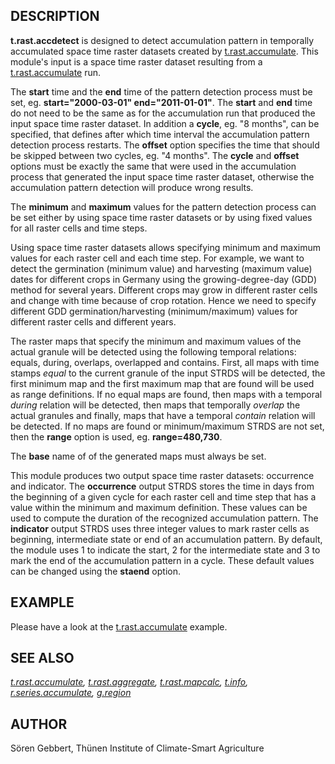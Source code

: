 ## DESCRIPTION

**t.rast.accdetect** is designed to detect accumulation pattern in
temporally accumulated space time raster datasets created by
[t.rast.accumulate](t.rast.accumulate.md). This module's input is a
space time raster dataset resulting from a
[t.rast.accumulate](t.rast.accumulate.md) run.

The **start** time and the **end** time of the pattern detection process
must be set, eg. **start="2000-03-01" end="2011-01-01"**. The **start**
and **end** time do not need to be the same as for the accumulation run
that produced the input space time raster dataset. In addition a
**cycle**, eg. "8 months", can be specified, that defines after which
time interval the accumulation pattern detection process restarts. The
**offset** option specifies the time that should be skipped between two
cycles, eg. "4 months". The **cycle** and **offset** options must be
exactly the same that were used in the accumulation process that
generated the input space time raster dataset, otherwise the
accumulation pattern detection will produce wrong results.

The **minimum** and **maximum** values for the pattern detection process
can be set either by using space time raster datasets or by using fixed
values for all raster cells and time steps.

Using space time raster datasets allows specifying minimum and maximum
values for each raster cell and each time step. For example, we want to
detect the germination (minimum value) and harvesting (maximum value)
dates for different crops in Germany using the growing-degree-day (GDD)
method for several years. Different crops may grow in different raster
cells and change with time because of crop rotation. Hence we need to
specify different GDD germination/harvesting (minimum/maximum) values
for different raster cells and different years.

The raster maps that specify the minimum and maximum values of the
actual granule will be detected using the following temporal relations:
equals, during, overlaps, overlapped and contains. First, all maps with
time stamps *equal* to the current granule of the input STRDS will be
detected, the first minimum map and the first maximum map that are found
will be used as range definitions. If no equal maps are found, then maps
with a temporal *during* relation will be detected, then maps that
temporally *overlap* the actual granules and finally, maps that have a
temporal *contain* relation will be detected. If no maps are found or
minimum/maximum STRDS are not set, then the **range** option is used,
eg. **range=480,730**.

The **base** name of of the generated maps must always be set.

This module produces two output space time raster datasets: occurrence
and indicator. The **occurrence** output STRDS stores the time in days
from the beginning of a given cycle for each raster cell and time step
that has a value within the minimum and maximum definition. These values
can be used to compute the duration of the recognized accumulation
pattern. The **indicator** output STRDS uses three integer values to
mark raster cells as beginning, intermediate state or end of an
accumulation pattern. By default, the module uses 1 to indicate the
start, 2 for the intermediate state and 3 to mark the end of the
accumulation pattern in a cycle. These default values can be changed
using the **staend** option.

## EXAMPLE

Please have a look at the [t.rast.accumulate](t.rast.accumulate.md)
example.

## SEE ALSO

*[t.rast.accumulate](t.rast.accumulate.md),
[t.rast.aggregate](t.rast.aggregate.md),
[t.rast.mapcalc](t.rast.mapcalc.md), [t.info](t.info.md),
[r.series.accumulate](r.series.accumulate.md), [g.region](g.region.md)*

## AUTHOR

Sören Gebbert, Thünen Institute of Climate-Smart Agriculture
